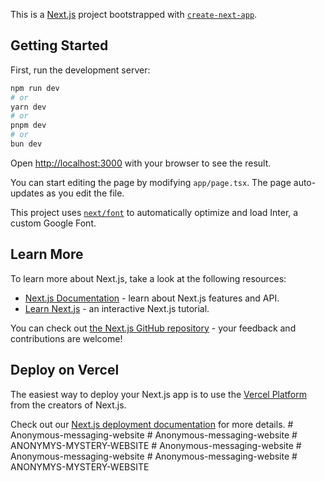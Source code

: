 This is a [Next.js](https://nextjs.org/) project bootstrapped with [`create-next-app`](https://github.com/vercel/next.js/tree/canary/packages/create-next-app).

## Getting Started

First, run the development server:

```bash
npm run dev
# or
yarn dev
# or
pnpm dev
# or
bun dev
```

Open [http://localhost:3000](http://localhost:3000) with your browser to see the result.

You can start editing the page by modifying `app/page.tsx`. The page auto-updates as you edit the file.

This project uses [`next/font`](https://nextjs.org/docs/basic-features/font-optimization) to automatically optimize and load Inter, a custom Google Font.

## Learn More

To learn more about Next.js, take a look at the following resources:

- [Next.js Documentation](https://nextjs.org/docs) - learn about Next.js features and API.
- [Learn Next.js](https://nextjs.org/learn) - an interactive Next.js tutorial.

You can check out [the Next.js GitHub repository](https://github.com/vercel/next.js/) - your feedback and contributions are welcome!

## Deploy on Vercel

The easiest way to deploy your Next.js app is to use the [Vercel Platform](https://vercel.com/new?utm_medium=default-template&filter=next.js&utm_source=create-next-app&utm_campaign=create-next-app-readme) from the creators of Next.js.

Check out our [Next.js deployment documentation](https://nextjs.org/docs/deployment) for more details.
#   A n o n y m o u s - m e s s a g i n g - w e b s i t e  
 #   A n o n y m o u s - m e s s a g i n g - w e b s i t e  
 #   A N O N Y M Y S - M Y S T E R Y - W E B S I T E  
 #   A n o n y m o u s - m e s s a g i n g - w e b s i t e  
 #   A n o n y m o u s - m e s s a g i n g - w e b s i t e  
 #   A n o n y m o u s - m e s s a g i n g - w e b s i t e  
 #   A N O N Y M Y S - M Y S T E R Y - W E B S I T E  
 